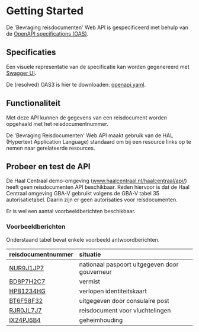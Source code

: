 # Getting Started

De 'Bevraging reisdocumenten' Web API is gespecificeerd met behulp van de [OpenAPI specifications (OAS)](https://swagger.io/specification/).

## Specificaties
Een visuele representatie van de specificatie kan worden gegenereerd met [Swagger UI](https://petstore.swagger.io/?url=https://raw.githubusercontent.com/VNG-Realisatie/Haal-Centraal-Reisdocumenten-bevragen/master/specificatie/openapi.yaml).

De (resolved) OAS3 is hier te downloaden: [openapi.yaml](../specificatie/genereervariant/openapi.yaml).


## Functionaliteit
Met deze API kunnen de gegevens van een reisdocument worden opgehaald met het reisdocumentnummer.

De 'Bevraging Reisdocumenten' Web API maakt gebruik van de HAL (Hypertext Application Language) standaard om bij een resource links op te nemen naar gerelateerde resources.  

## Probeer en test de API
De Haal Centraal demo-omgeving (www.haalcentraal.nl/haalcentraal/api/) heeft geen reisdocumenten API beschikbaar. Reden hiervoor is dat de Haal Centraal omgeving GBA-V gebruikt volgens de GBA-V tabel 35 autorisatietabel. Daarin zijn er geen autorisaties voor reisdocumenten.

Er is wel een aantal voorbeeldberichten beschikbaar.

### Voorbeeldberichten
Onderstaand tabel bevat enkele voorbeeld antwoordberichten.

| reisdocumentnummer | situatie
| ---------------- | :-------  
| [NUR9J1JP7](../test/NUR9J1JP7.json) | nationaal paspoort uitgegeven door gouverneur |
| [BD8P7H2C7](../test/BD8P7H2C7.json) | vermist |
| [HPB1234HG](../test/HPB1234HG.json) | verlopen identiteitskaart |
| [BT6F58F32](../test/BT6F58F32.json) | uitgegeven door consulaire post |
| [RJR0JL7J7](../test/RJR0JL7J7.json) | reisdocument voor vluchtelingen |
| [IX24PJ6B4](../test/IX24PJ6B4.json) | geheimhouding |
